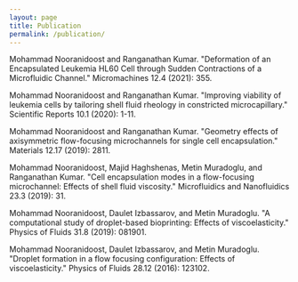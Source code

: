 ```yaml
---
layout: page
title: Publication
permalink: /publication/
---
```



Mohammad Nooranidoost and Ranganathan Kumar. "Deformation of an Encapsulated Leukemia HL60 Cell through Sudden Contractions of a Microfluidic Channel." Micromachines 12.4 (2021): 355.

Mohammad Nooranidoost and Ranganathan Kumar. "Improving viability of leukemia cells by tailoring shell fluid rheology in constricted microcapillary." Scientific Reports 10.1 (2020): 1-11.

Mohammad Nooranidoost and Ranganathan Kumar. "Geometry effects of axisymmetric flow-focusing microchannels for single cell encapsulation." Materials 12.17 (2019): 2811.

Mohammad Nooranidoost, Majid Haghshenas, Metin Muradoglu, and Ranganathan Kumar. "Cell encapsulation modes in a flow-focusing microchannel: Effects of shell fluid viscosity." Microfluidics and Nanofluidics 23.3 (2019): 31.

Mohammad Nooranidoost, Daulet Izbassarov, and Metin Muradoglu. "A computational study of droplet-based bioprinting: Effects of viscoelasticity." Physics of Fluids 31.8 (2019): 081901.

Mohammad Nooranidoost, Daulet Izbassarov, and Metin Muradoglu. "Droplet formation in a flow focusing configuration: Effects of viscoelasticity." Physics of Fluids 28.12 (2016): 123102.


